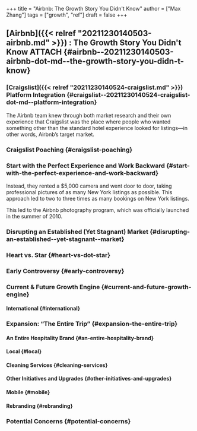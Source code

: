 +++
title = "Airbnb: The Growth Story You Didn't Know"
author = ["Max Zhang"]
tags = ["growth", "ref"]
draft = false
+++

## [Airbnb]({{< relref "20211230140503-airbnb.md" >}}) : The Growth Story You Didn't Know <span class="tag"><span class="ATTACH">ATTACH</span></span> {#airbnb--20211230140503-airbnb-dot-md--the-growth-story-you-didn-t-know}


### [Craigslist]({{< relref "20211230140524-craigslist.md" >}}) Platform Integration {#craigslist--20211230140524-craigslist-dot-md--platform-integration}

The Airbnb team knew through both market research and their own experience that Craigslist was the place where people who wanted something other than the standard hotel experience looked for listings—in other words, Airbnb’s target market.


### Craigslist Poaching {#craigslist-poaching}


### Start with the Perfect Experience and Work Backward {#start-with-the-perfect-experience-and-work-backward}

Instead, they rented a $5,000 camera and went door to door, taking professional pictures of as many New York listings as possible. This approach led to two to three times as many bookings on New York listings.

This led to the Airbnb photography program, which was officially launched in the summer of 2010.


### Disrupting an Established (Yet Stagnant) Market {#disrupting-an-established--yet-stagnant--market}


### Heart vs. Star {#heart-vs-dot-star}


### Early Controversy {#early-controversy}


### Current &amp; Future Growth Engine {#current-and-future-growth-engine}


#### International {#international}


### Expansion: “The Entire Trip” {#expansion-the-entire-trip}


#### An Entire Hospitality Brand {#an-entire-hospitality-brand}


#### Local {#local}


#### Cleaning Services {#cleaning-services}


#### Other Initiatives and Upgrades {#other-initiatives-and-upgrades}


#### Mobile {#mobile}


#### Rebranding {#rebranding}


### Potential Concerns {#potential-concerns}
